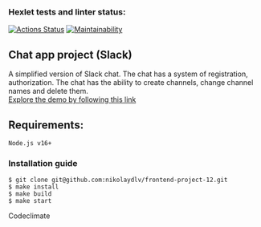 ### Hexlet tests and linter status:
[![Actions Status](https://github.com/nikolaydlv/frontend-project-12/actions/workflows/hexlet-check.yml/badge.svg)](https://github.com/nikolaydlv/frontend-project-12/actions) [![Maintainability](https://api.codeclimate.com/v1/badges/3150ebe8cd55c94b89cf/maintainability)](https://codeclimate.com/github/nikolaydlv/frontend-project-12/maintainability)

## Chat app project (Slack)
A simplified version of Slack chat. The chat has a system of registration, authorization. The chat has the ability to create channels, change channel names and delete them.
<br/>
[Explore the demo by following this link](https://frontend-project-12-bm72.onrender.com)

## Requirements:

```
Node.js v16+
```

### Installation guide

````
$ git clone git@github.com:nikolaydlv/frontend-project-12.git
$ make install
$ make build
$ make start
````
Codeclimate